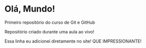 # Olá, Mundo!
 Primeiro repositório do curso de Git e GitHub

Repositório criado durante uma aula ao vivo!     

Essa linha eu adicionei diretamente no site! QUE IMPRESSIONANTE!
